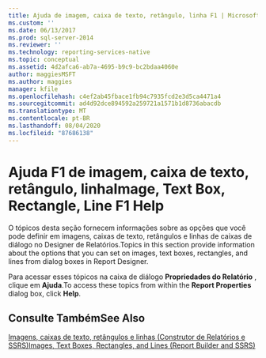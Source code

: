 ```yaml
---
title: Ajuda de imagem, caixa de texto, retângulo, linha F1 | Microsoft Docs
ms.custom: ''
ms.date: 06/13/2017
ms.prod: sql-server-2014
ms.reviewer: ''
ms.technology: reporting-services-native
ms.topic: conceptual
ms.assetid: 4d2afca6-ab7a-4695-b9c9-bc2bdaa4060e
author: maggiesMSFT
ms.author: maggies
manager: kfile
ms.openlocfilehash: c4ef2ab45fbace1fb94c7935fcd2e3d5ca4471a4
ms.sourcegitcommit: ad4d92dce894592a259721a1571b1d8736abacdb
ms.translationtype: MT
ms.contentlocale: pt-BR
ms.lasthandoff: 08/04/2020
ms.locfileid: "87686138"
---
```

# <a name="image-text-box-rectangle-line-f1-help"></a><span data-ttu-id="49f7e-102">Ajuda F1 de imagem, caixa de texto, retângulo, linha</span><span class="sxs-lookup"><span data-stu-id="49f7e-102">Image, Text Box, Rectangle, Line F1 Help</span></span>
  <span data-ttu-id="49f7e-103">O tópicos desta seção fornecem informações sobre as opções que você pode definir em imagens, caixas de texto, retângulos e linhas de caixas de diálogo no Designer de Relatórios.</span><span class="sxs-lookup"><span data-stu-id="49f7e-103">Topics in this section provide information about the options that you can set on images, text boxes, rectangles, and lines from dialog boxes in Report Designer.</span></span>  
  
 <span data-ttu-id="49f7e-104">Para acessar esses tópicos na caixa de diálogo **Propriedades do Relatório** , clique em **Ajuda**.</span><span class="sxs-lookup"><span data-stu-id="49f7e-104">To access these topics from within the **Report Properties** dialog box, click **Help**.</span></span>  
  
## <a name="see-also"></a><span data-ttu-id="49f7e-105">Consulte Também</span><span class="sxs-lookup"><span data-stu-id="49f7e-105">See Also</span></span>  
 [<span data-ttu-id="49f7e-106">Imagens, caixas de texto, retângulos e linhas &#40;Construtor de Relatórios e SSRS&#41;</span><span class="sxs-lookup"><span data-stu-id="49f7e-106">Images, Text Boxes, Rectangles, and Lines &#40;Report Builder and SSRS&#41;</span></span>](report-design/rectangles-and-lines-report-builder-and-ssrs.md)  
  
  
